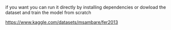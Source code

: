 if you want you can run it directly by installing dependencies
or dowload the dataset and train the model from scratch

https://www.kaggle.com/datasets/msambare/fer2013
